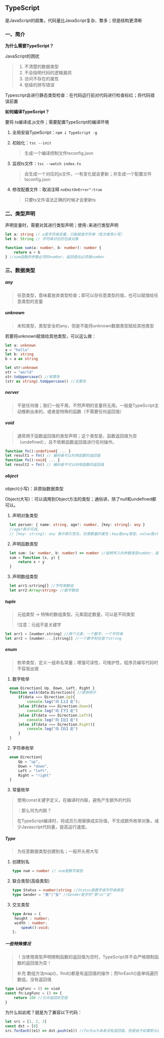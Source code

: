 ## TypeScript

是JavaScript的超集，代码量比JavaScript复杂、繁多；但是结构更清晰

### 一、简介

**为什么需要TypeScript？**

JavaScript的困扰

> 1. 不清楚的数据类型
> 2. 不会指明代码的逻辑漏洞
> 3. 访问不存在的属性
> 4. 低级的拼写错误

Typescript会进行静态类型检查：在代码运行前对代码进行检查标红；将代码错误前置

**如何编译TypeScript？**

要将.ts编译成.js文件；需要配置TypeScript的编译环境

1. 全局安装TypeScript：`npm i TypeScript -g`

2. 初始化：`tsc --init`

   > 生成一个编译控制文件tsconfig.json

3. 监视ts文件：`tsc --watch index.ts`

   > 会生成一个对应的js文件，一有变化就会更新；并生成一个配置文件tsconfig.json

4. 修改配置文件：取消注释 `noEmitOnError":true`

   > 只要ts文件语法正确的时候才会更新ts

### 二、类型声明

声明变量时，需要对其进行类型声明；使用`:`来进行类型声明

```typescript
let a: string // a是字符串变量，只能赋值字符串（官方推荐小写）
let b: String // 字符串对应的包装对象
```

```typescript
function sum(a: number, b: number): number {
    return a + b
} //sum函数的参数必须的number，返回值也必须是number
```

### 三、数据类型

##### any

> 任意类型，意味着放弃类型检查；即可以存任意类型的值，也可以赋值给任意类型的变量

##### unknown

> 未知类型，类型安全的any，但是不能将unknown数据类型赋给其他类型

若要将unknown赋值给其他类型，可以这么做：

```typescript
let a: unknown
a = "hello"
let b: string
b = a as string
```

```typescript
let str:unknown
str = "world"
str.toUppercase() //有警告
(str as string).toUppercase() //无警告
```

##### nerver

> 不是任何值；我们一般不用，不然声明的变量将无用。一般是TypeScript主动推断出来的，或者是特殊的函数（不需要任何返回值）

##### void

> 通常用于函数返回值的类型声明；这个类型是，函数返回值为空（undefined），且不依赖函数返回值进行任何操作。

```typescript
function fn():undefined{ ... } 
let result1 = fn() // 编码者可以利用函数的返回值
function fn():void{ ... } 
let result2 = fn() // 编码者不可以利用函数的返回值
```

##### object

object(小写)：非原始数据类型

Object(大写)：可以调用到Object方法的类型；通俗讲，除了null和undefined都可以。

1. 声明对象类型

```typescript
  let person: { name: string, age?: number, [key: string]: any }
  //age?表示可选，
  // [key: string]: any 表示索引签名，任意数量的属性；key是any类型，value是string类型。
```

2. 声明函数类型

```typescript
  let sum: (a: number, b: number) => number //指明传入的参数类型number，返回类型也为number
  sum = function (x, y) {
      return x + y
  }
```

3. 声明数组类型

```typescript
  let arr1:srtring[] //字符串数组
  let arr2:Array<string> //数字数组
```

##### tuple

> 元组类型 -> 特殊的数组类型。元素固定数量，可以是不同类型
>
> !注意：元组不是关键字

```typescript
let arr1 = [number,string] //两个元素，一个数字，一个字符串
let arr2 = [number,...[string]] //一个数字和任意个string
```

##### enum

> 枚举类型，定义一组命名常量；增强可读性，可维护性，程序员编写代码时不容易出错

1. 数字枚举

```typescript
  enum Direction{ Up, Down, Left, Right }
  function walk(data:Direction){ //使用例子
      if(data === Direction.Up){
          console.log("向【上】走");
      }else if(data === Direction.Down){
          console.log("向【下】走")
      }else if(data === Direction.Left){
          console.log("向【左】走")
      }else if(data === Direction.Right){
          console.log("向【右】走")
      }
  }
```

2. 字符串枚举

```typescript
  enum Direction{
      Up = "up",
      Down = "down",
      Left = "left",
      Right = "right"
  }
```

3. 常量枚举

  > 使用const关键字定义，在编译时内联，避免产生额外的代码
  >
  > ：那么何为内联？
  >
  > 在TypeScript编译时，将成员引用替换成实际值，不生成额外枚举对象，减少Javascript代码量，提高运行速度。

##### Type

> 为任意数据类型创建别名；一般开头用大写

1. 创建别名

   ```typescript
   type num = number // num是数字类型
   ```

2. 联合类型(高级类型)

   ```typescript
   type Status = number|string //Status是数字或字符串类型
   type Gender = "男"|"女" //Gender是字符"男"or"女"
   ```

3. 交叉类型

   ```typescript
   type Area = {
   	height : number;
   	width : number;
       speak():void;
   };
   ```

##### 一些特殊情况

> ！当使用类型声明限制函数的返回值为空时，TypeScript并不会严格限制函数的返回值为空！
>
> 补充 数组方法map()，find()都是有返回值的操作；而forEach()是单纯遍历数组，没有返回值

```typescript
type LogFunc = () => viod
const fn:LogFunc = () => {
	return 100 //允许返回非空值
}
```

为什么如此呢？就是为了兼容以下代码：

```typescript
let src = [1, 2, 3]
const dst = [0]
src.forEach((e1) => dst.push(e1)) //forEach本身没有返回值，但是由于如果箭头函数只有一段代码可以不加{}，如果严格限制返回值必须为空的话，这样写就会不合法，所以提前用限制函数为void的话，不是严格要求返回值必须是空
```
